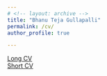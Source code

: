 ```yaml
---
# <!-- layout: archive -->
title: "Bhanu Teja Gullapalli"
permalink: /cv/
author_profile: true

---
```



<!-- 
[Long CV](https://bhanutejagullapalli.github.io/files/cv_long.pdf)<br>
[Short CV](https://bhanutejagullapalli.github.io/files/CV_short.pdf)<br> -->
<a href="https://bhanutejagullapalli.github.io/files/CV_long.pdf">Long CV</a><br>
<a href="https://bhanutejagullapalli.github.io/files/CV.pdf">Short CV</a><br>



<!-- <embed src="http://caozhangjie.github.io/files/caozhangjie_cv.pdf" width="650" height="1800" type='application/pdf'> -->
